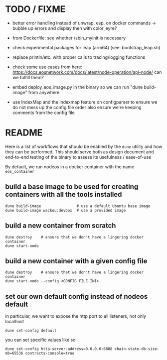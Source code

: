 
# TODO / FIXME

- better error handling instead of unwrap, esp. on docker commands
  -> bubble up errors and display then with color_eyre?

- from Dockerfile: see whether /sbin_myinit is necessary
- check experimental packages for leap (arm64) (see: bootstrap_leap.sh)
- replace println/etc. with proper calls to tracing/logging functions

- check some use cases from here: https://docs.eosnetwork.com/docs/latest/node-operation/api-node/
  can we fulfill them?

- embed deploy_eos_image.py in the binary so we can run "dune build-image" from anywhere

- use IndexMap and the indexmap feature on configparser to ensure we do not mess up the config file order
  also ensure we're keeping comments from the config file

# README

Here is a list of workflows that should be enabled by the `dune` utility
and how they can be performed. This should serve both as design document
and end-to-end testing of the binary to assess its usefulness / ease-of-use

By default, we run nodeos in a docker container with the name `eos_container`

## build a base image to be used for creating containers with all the tools installed

```{sh}
dune build-image                # use a default Ubuntu base image
dune build-image wackou:devbox  # use a provided image
```


## build a new container from scratch

```{sh}
dune destroy    # ensure that we don't have a lingering docker container
dune start-node
```

## build a new container with a given config file

```{sh}
dune destroy    # ensure that we don't have a lingering docker container
dune start-node --config <CONFIG_FILE.INI>
```

## set our own default config instead of nodeos default

in particular, we want to expose the http port to all listeners, not only localhost

```{sh}
dune set-config default
```

you can set specific values like so:
```{sh}
dune set-config http-server-address=0.0.0.0:8888 chain-state-db-size-mb=65536 contracts-console=true
```
